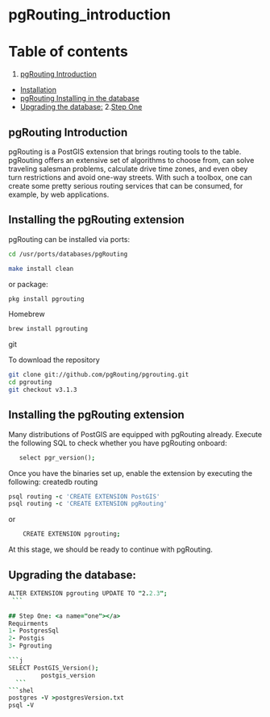 # pgRouting_introduction
# Table of contents
1. [pgRouting Introduction](#introduction)
- [Installation](#install)
- [pgRouting Installing in the database](#ex)
- [Upgrading the database:](#up)
2.[Step One](#one)


## pgRouting Introduction <a name="introduction"></a>
pgRouting is a PostGIS extension that brings routing tools to the table. pgRouting offers an extensive set of algorithms to choose from, can solve traveling salesman problems, calculate drive time zones, and even obey turn restrictions and avoid one-way streets.
With such a toolbox, one can create some pretty serious routing services that can be consumed, for example, by web applications.
## Installing the pgRouting extension<a name="install"></a>
pgRouting can be installed via ports:
```bash
cd /usr/ports/databases/pgRouting
```
```bash
make install clean
```
or package:
```bash
pkg install pgrouting
```
Homebrew
```bash
brew install pgrouting
```
git

To download the repository
```bash
git clone git://github.com/pgRouting/pgrouting.git
cd pgrouting
git checkout v3.1.3
```

## Installing the pgRouting extension<a name="ex"></a>
Many distributions of PostGIS are equipped with pgRouting already. Execute the following SQL to check whether you have pgRouting onboard:
```j
   select pgr_version();
   ```   
Once you have the binaries set up, enable the extension by executing the following:
createdb routing
```j
psql routing -c 'CREATE EXTENSION PostGIS'
psql routing -c 'CREATE EXTENSION pgRouting'
  ```
  or
```j
    CREATE EXTENSION pgrouting;
   ```
   At this stage, we should be ready to continue with pgRouting.
   
   ## Upgrading the database: <a name="up"></a>
   ```j
   ALTER EXTENSION pgrouting UPDATE TO "2.2.3";
    ```
    
## Step One: <a name="one"></a>
Requirments 
1- PostgresSql
2- Postgis
3- Pgrouting

 ```j
 SELECT PostGIS_Version();
			postgis_version
     ```
   ```shel   
postgres -V >postgresVersion.txt
psql -V
  ```

